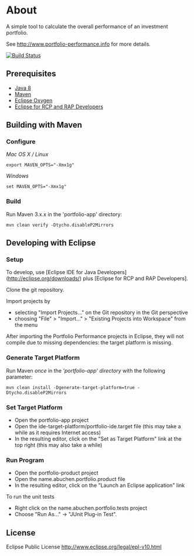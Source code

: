 # About

A simple tool to calculate the overall performance of an investment portfolio.

See http://www.portfolio-performance.info for more details.

[![Build Status](https://travis-ci.org/buchen/portfolio.svg?branch=master)](https://travis-ci.org/buchen/portfolio)

## Prerequisites

* [Java 8](http://www.java.com)
* [Maven](http://maven.apache.org)
* [Eclipse Oxygen](http://eclipse.org/downloads/)
* [Eclipse for RCP and RAP Developers](http://eclipse.org/downloads/)

## Building with Maven

### Configure

*Mac OS X / Linux*
```
export MAVEN_OPTS="-Xmx1g"
```

*Windows*
```
set MAVEN_OPTS="-Xmx1g"
```

### Build

Run Maven 3.x.x in the 'portfolio-app' directory:

```
mvn clean verify -Dtycho.disableP2Mirrors
```

## Developing with Eclipse

### Setup

To develop, use [Eclipse IDE for Java Developers] (http://eclipse.org/downloads/) plus [Eclipse for RCP and RAP Developers].

Clone the git repository.

Import projects by
* selecting "Import Projects..." on the Git repository in the Git perspective
* choosing "File" > "Import..." > "Existing Projects into Workspace" from the menu 

After importing the Portfolio Performance projects in Eclipse, they will not compile due to missing dependencies: the target platform is missing.

### Generate Target Platform

Run Maven *once* in the *'portfolio-app' directory* with the following parameter:
```
mvn clean install -Dgenerate-target-platform=true -Dtycho.disableP2Mirrors
```

### Set Target Platform

* Open the portfolio-app project
* Open the ide-target-platform/portfolio-ide.target file (this may take a while as it requires Internet access)
* In the resulting editor, click on the "Set as Target Platform" link at the top right (this may also take a while)

### Run Program

* Open the portfolio-product project
* Open the name.abuchen.portfolio.product file
* In the resulting editor, click on the "Launch an Eclipse application" link

To run the unit tests
* Right click on the name.abuchen.portfolio.tests project
* Choose "Run As..." -> "JUnit Plug-in Test".

## License
 
Eclipse Public License
http://www.eclipse.org/legal/epl-v10.html
 
